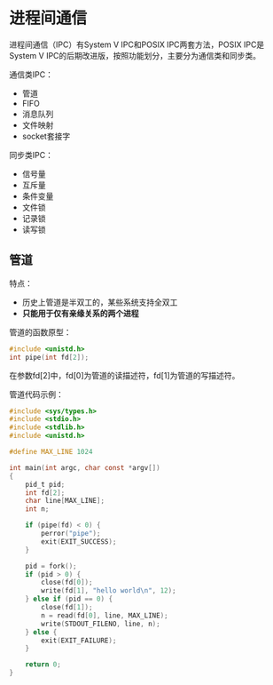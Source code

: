 # 进程间通信
进程间通信（IPC）有System V IPC和POSIX IPC两套方法，POSIX IPC是System V IPC的后期改进版，按照功能划分，主要分为通信类和同步类。  

通信类IPC：  
* 管道
* FIFO
* 消息队列
* 文件映射
* socket套接字

同步类IPC：  
* 信号量
* 互斥量
* 条件变量
* 文件锁
* 记录锁
* 读写锁

## 管道
特点：
* 历史上管道是半双工的，某些系统支持全双工
* **只能用于仅有亲缘关系的两个进程**

管道的函数原型：
```C
#include <unistd.h>
int pipe(int fd[2]);
```
在参数fd[2]中，fd[0]为管道的读描述符，fd[1]为管道的写描述符。

管道代码示例：
```C
#include <sys/types.h>
#include <stdio.h>
#include <stdlib.h>
#include <unistd.h>

#define MAX_LINE 1024

int main(int argc, char const *argv[])
{
    pid_t pid;
    int fd[2];
    char line[MAX_LINE];
    int n;

    if (pipe(fd) < 0) {
        perror("pipe");
        exit(EXIT_SUCCESS);
    }

    pid = fork();
    if (pid > 0) {
        close(fd[0]);
        write(fd[1], "hello world\n", 12);
    } else if (pid == 0) {
        close(fd[1]);
        n = read(fd[0], line, MAX_LINE);
        write(STDOUT_FILENO, line, n);
    } else {
        exit(EXIT_FAILURE);
    }

    return 0;
}
```

